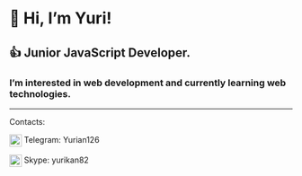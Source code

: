 # 👋 Hi, I’m Yuri!

## 👍 Junior JavaScript Developer.

### I’m interested in web development and currently learning web technologies.
---

Contacts:

<img width="22" align="center" alt="Telegram" src="https://user-images.githubusercontent.com/58323622/132179767-bf0c156f-658e-4652-953f-222780133a60.png" /> Telegram: Yurian126

<img width="22" align="center" alt="Skype" src="https://user-images.githubusercontent.com/58323622/132182093-7145fdd7-8200-4b59-9427-db86b0ef626a.png" /> Skype: yurikan82





<!---
yuriandev/yuriandev is a ✨ special ✨ repository because its `README.md` (this file) appears on your GitHub profile.
You can click the Preview link to take a look at your changes.
--->
